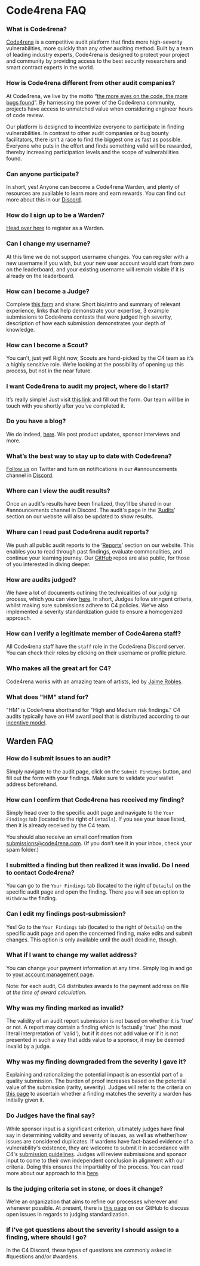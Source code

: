 # Code4rena FAQ

### What is Code4rena?

[Code4rena](https://code4rena.com/) is a competitive audit platform that finds more high-severity vulnerabilities, more quickly than any other auditing method. Built by a team of leading industry experts, Code4rena is designed to protect your project and community by providing access to the best security researchers and smart contract experts in the world.

### How is Code4rena different from other audit companies?

At Code4rena, we live by the motto “[the more eyes on the code, the more bugs found](https://www.youtube.com/watch?v=O1rKwDv5kLQ)”. By harnessing the power of the Code4rena community, projects have access to unmatched value when considering engineer hours of code review.

Our platform is designed to incentivize everyone to participate in finding vulnerabilities. In contrast to other audit companies or bug bounty facilitators, there isn’t a race to find the biggest one as fast as possible. Everyone who puts in the effort and finds something valid will be rewarded, thereby increasing participation levels and the scope of vulnerabilities found.

### Can anyone participate?

In short, yes! Anyone can become a Code4rena Warden, and plenty of resources are available to learn more and earn rewards. You can find out more about this in our [Discord](https://discord.gg/code4rena).

### How do I sign up to be a Warden?

[Head over here](https://code4rena.com/register/account) to register as a Warden.

### Can I change my username? 

At this time we do not support username changes. You can register with a new username if you wish, but your new user account would start from zero on the leaderboard, and your existing username will remain visible if it is already on the leaderboard. 

### How can I become a Judge?

Complete [this form](https://code4rena.com/judge-application/) and share: Short bio/intro and summary of relevant experience, links that help demonstrate your expertise, 3 example submissions to Code4rena contests that were judged high severity, description of how each submission demonstrates your depth of knowledge.

### How can I become a Scout?

You can’t, just yet! Right now, Scouts are hand-picked by the C4 team as it’s a highly sensitive role. We’re looking at the possibility of opening up this process, but not in the near future.

### I want Code4rena to audit my project, where do I start?

It’s really simple! Just visit [this link](https://code4rena.typeform.com/i-want-an-audit) and fill out the form. Our team will be in touch with you shortly after you’ve completed it.

### Do you have a blog?

We do indeed, [here](https://medium.com/code-423n4). We post product updates, sponsor interviews and more.

### What’s the best way to stay up to date with Code4rena?

[Follow us](https://twitter.com/code4rena) on Twitter and turn on notifications in our #announcements channel in [Discord](https://discord.gg/code4rena). 

### Where can I view the audit results?

Once an audit's results have been finalized, they’ll be shared in our #announcements channel in Discord. The audit's page in the ‘[Audits](https://code4rena.com/contests)’ section on our website will also be updated to show results.

### Where can I read past Code4rena audit reports?

We push all public audit reports to the ‘[Reports](https://code4rena.com/reports)’ section on our website. This enables you to read through past findings, evaluate commonalities, and continue your learning journey. Our [GitHub](https://github.com/code-423n4/) repos are also public, for those of you interested in diving deeper.

### How are audits judged?

We have a lot of documents outlining the technicalities of our judging process, which you can view [here](https://docs.code4rena.com/roles/judges/how-to-judge-a-contest). In short, Judges follow stringent criteria, whilst making sure submissions adhere to C4 policies. We’ve also implemented a severity standardization guide to ensure a homogenized approach. 

### How can I verify a legitimate member of Code4arena staff?

All Code4rena staff have the `staff` role in the Code4rena Discord server. You can check their roles by clicking on their username or profile picture. 

### Who makes all the great art for C4? 

Code4rena works with an amazing team of artists, led by [Jaime Robles](https://bsky.app/profile/brownies4thedead.bsky.social).

### What does "HM" stand for? 

"HM" is Code4rena shorthand for "High and Medium risk findings." C4 audits typically have an HM award pool that is distributed according to our [incentive model](../awarding/incentive-model-and-awards/README.md).

## Warden FAQ

### How do I submit issues to an audit?

Simply navigate to the audit page, click on the `Submit Findings` button, and fill out the form with your findings. Make sure to validate your wallet address beforehand.

### How can I confirm that Code4rena has received my finding?

Simply head over to the specific audit page and navigate to the `Your Findings` tab (located to the right of `Details`). If you see your issue listed, then it is already received by the C4 team.

You should also receive an email confirmation from submissions@code4rena.com. (If you don’t see it in your inbox, check your spam folder.)

### I submitted a finding but then realized it was invalid. Do I need to contact Code4rena?

You can go to the `Your Findings` tab (located to the right of `Details`) on the specific audit page and open the finding. There you will see an option to `Withdraw` the finding.

### Can I edit my findings post-submission?

Yes! Go to the `Your Findings` tab (located to the right of `Details`) on the specific audit page and open the concerned finding, make edits and submit changes. This option is only available until the audit deadline, though.

### What if I want to change my wallet address?

You can change your payment information at any time. Simply log in and go to [your account management page](https://code4rena.com/account).

Note: for each audit, C4 distributes awards to the payment address on file *at the time of award calculation*.

### Why was my finding marked as invalid?

The validity of an audit report submission is not based on whether it is ‘true’ or not. A report may contain a finding which is factually 'true' (the most literal interpretation of 'valid'), but if it does not add value or if it is not presented in such a way that adds value to a sponsor, it may be deemed invalid by a judge.

### Why was my finding downgraded from the severity I gave it?

Explaining and rationalizing the potential impact is an essential part of a quality submission. The burden of proof increases based on the potential value of the submission (rarity, severity). Judges will refer to the criteria on [this page](https://docs.code4rena.com/awarding/judging-criteria#estimating-risk-tl-dr) to ascertain whether a finding matches the severity a warden has initially given it.

### Do Judges have the final say?

While sponsor input is a significant criterion, ultimately judges have final say in determining validity and severity of issues, as well as whether/how issues are considered duplicates. If wardens have fact-based evidence of a vulnerability's existence, they are welcome to submit it in accordance with C4's [submission guidelines](https://docs.code4rena.com/roles/wardens/submission-guidelines). Judges will review submissions and sponsor input to come to their own independent conclusion in alignment with our criteria. Doing this ensures the impartiality of the process. You can read more about our approach to this [here](https://docs.code4rena.com/awarding/judging-criteria).

### Is the judging criteria set in stone, or does it change?

We’re an organization that aims to refine our processes wherever and whenever possible. At present, there is [this page](https://github.com/code-423n4/org/issues) on our GitHub to discuss open issues in regards to judging standardization.

### If I’ve got questions about the severity I should assign to a finding, where should I go?

In the C4 Discord, these types of questions are commonly asked in #questions and/or #wardens.
